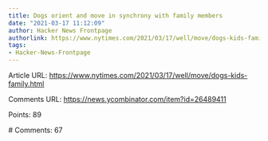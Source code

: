 ```yaml
---
title: Dogs orient and move in synchrony with family members
date: "2021-03-17 11:12:09"
author: Hacker News Frontpage
authorlink: https://www.nytimes.com/2021/03/17/well/move/dogs-kids-family.html
tags:
- Hacker-News-Frontpage
---
```


<p>Article URL: <a href="https://www.nytimes.com/2021/03/17/well/move/dogs-kids-family.html">https://www.nytimes.com/2021/03/17/well/move/dogs-kids-family.html</a></p>
<p>Comments URL: <a href="https://news.ycombinator.com/item?id=26489411">https://news.ycombinator.com/item?id=26489411</a></p>
<p>Points: 89</p>
<p># Comments: 67</p>

